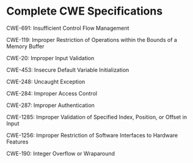 

# Complete CWE Specifications

CWE-691: Insufficient Control Flow Management

CWE-119: Improper Restriction of Operations within the Bounds of a Memory Buffer

CWE-20: Improper Input Validation

CWE-453: Insecure Default Variable Initialization

CWE-248: Uncaught Exception

CWE-284: Improper Access Control

CWE-287: Improper Authentication

CWE-1285: Improper Validation of Specified Index, Position, or Offset in Input

CWE-1256: Improper Restriction of Software Interfaces to Hardware Features

CWE-190: Integer Overflow or Wraparound